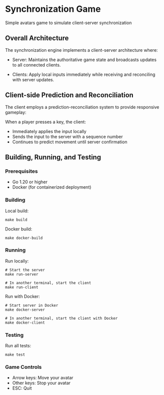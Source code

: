 # Synchronization Game

Simple avatars game to simulate client-server synchronization

## Overall Architecture
The synchronization engine implements a client-server architecture where:

- Server: Maintains the authoritative game state and broadcasts updates to all connected clients.

- Clients: Apply local inputs immediately while receiving and reconciling with server updates.

## Client-side Prediction and Reconciliation

The client employs a prediction-reconciliation system to provide responsive gameplay:

When a player presses a key, the client:
- Immediately applies the input locally
- Sends the input to the server with a sequence number
- Continues to predict movement until server confirmation

## Building, Running, and Testing

### Prerequisites

- Go 1.20 or higher
- Docker (for containerized deployment)

### Building

Local build:
```
make build
```
Docker build:
```
make docker-build
```

### Running

Run locally:
```
# Start the server
make run-server

# In another terminal, start the client
make run-client
```

Run with Docker:
```
# Start server in Docker
make docker-server

# In another terminal, start the client with Docker
make docker-client
```

### Testing
Run all tests:
```
make test
```

### Game Controls

- Arrow keys: Move your avatar
- Other keys: Stop your avatar
- ESC: Quit